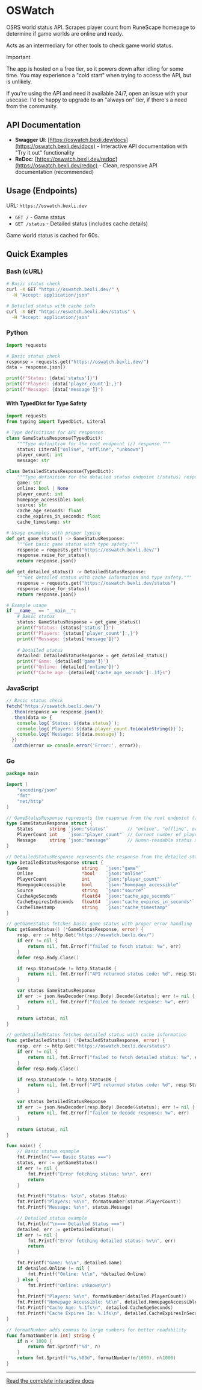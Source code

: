 # OSWatch

OSRS world status API. Scrapes player count from RuneScape homepage to determine if game worlds are online and ready.

Acts as an intermediary for other tools to check game world status.

> [!important]
> The app is hosted on a free tier, so it powers down after idling for some time. You may experience a "cold start" when trying to access the API, but is unlikely.
>
> If you're using the API and need it available 24/7, open an issue with your usecase. I'd be happy to upgrade to an "always on" tier, if there's a need from the community.

## API Documentation

- **Swagger UI**: [https://oswatch.bexli.dev/docs](https://oswatch.bexli.dev/docs) - Interactive API documentation with "Try it out" functionality
- **ReDoc**: [https://oswatch.bexli.dev/redoc](https://oswatch.bexli.dev/redoc) - Clean, responsive API documentation (recommended)


## Usage (Endpoints)

URL: `https://oswatch.bexli.dev`
- `GET /` - Game status
- `GET /status` - Detailed status (includes cache details)

Game world status is cached for 60s.

## Quick Examples

### Bash (cURL)
```bash
# Basic status check
curl -X GET "https://oswatch.bexli.dev/" \
  -H "Accept: application/json"

# Detailed status with cache info
curl -X GET "https://oswatch.bexli.dev/status" \
  -H "Accept: application/json"
```

### Python

```python
import requests

# Basic status check
response = requests.get("https://oswatch.bexli.dev/")
data = response.json()

print(f"Status: {data['status']}")
print(f"Players: {data['player_count']:,}")
print(f"Message: {data['message']}")
```

#### With TypedDict for Type Safety

```python
import requests
from typing import TypedDict, Literal

# Type definitions for API responses
class GameStatusResponse(TypedDict):
    """Type definition for the root endpoint (/) response."""
    status: Literal["online", "offline", "unknown"]
    player_count: int
    message: str

class DetailedStatusResponse(TypedDict):
    """Type definition for the detailed status endpoint (/status) response."""
    game: str
    online: bool | None
    player_count: int
    homepage_accessible: bool
    source: str
    cache_age_seconds: float
    cache_expires_in_seconds: float
    cache_timestamp: str

# Usage examples with proper typing
def get_game_status() -> GameStatusResponse:
    """Get basic game status with type safety."""
    response = requests.get("https://oswatch.bexli.dev/")
    response.raise_for_status()
    return response.json()

def get_detailed_status() -> DetailedStatusResponse:
    """Get detailed status with cache information and type safety."""
    response = requests.get("https://oswatch.bexli.dev/status")
    response.raise_for_status()
    return response.json()

# Example usage
if __name__ == "__main__":
    # Basic status
    status: GameStatusResponse = get_game_status()
    print(f"Status: {status['status']}")
    print(f"Players: {status['player_count']:,}")
    print(f"Message: {status['message']}")
    
    # Detailed status
    detailed: DetailedStatusResponse = get_detailed_status()
    print(f"Game: {detailed['game']}")
    print(f"Online: {detailed['online']}")
    print(f"Cache age: {detailed['cache_age_seconds']:.1f}s")
```

### JavaScript

```javascript
// Basic status check
fetch('https://oswatch.bexli.dev/')
  .then(response => response.json())
  .then(data => {
    console.log(`Status: ${data.status}`);
    console.log(`Players: ${data.player_count.toLocaleString()}`);
    console.log(`Message: ${data.message}`);
  })
  .catch(error => console.error('Error:', error));
```

### Go

```go
package main

import (
    "encoding/json"
    "fmt"
    "net/http"
)

// GameStatusResponse represents the response from the root endpoint (/)
type GameStatusResponse struct {
    Status      string `json:"status"`       // "online", "offline", or "unknown"
    PlayerCount int    `json:"player_count"` // Current number of players online
    Message     string `json:"message"`      // Human-readable status message
}

// DetailedStatusResponse represents the response from the detailed status endpoint (/status)
type DetailedStatusResponse struct {
    Game                    string   `json:"game"`                       // Full name of the game being monitored
    Online                  *bool    `json:"online"`                     // Whether the game is online (null if unknown)
    PlayerCount             int      `json:"player_count"`               // Current number of players online
    HomepageAccessible      bool     `json:"homepage_accessible"`        // Whether the OSRS homepage is accessible
    Source                  string   `json:"source"`                     // Source URL where status information is retrieved
    CacheAgeSeconds         float64  `json:"cache_age_seconds"`          // How old the cached data is in seconds
    CacheExpiresInSeconds   float64  `json:"cache_expires_in_seconds"`   // How long until the cache expires
    CacheTimestamp          string   `json:"cache_timestamp"`            // ISO 8601 timestamp of cached data (UTC)
}

// getGameStatus fetches basic game status with proper error handling
func getGameStatus() (*GameStatusResponse, error) {
    resp, err := http.Get("https://oswatch.bexli.dev/")
    if err != nil {
        return nil, fmt.Errorf("failed to fetch status: %w", err)
    }
    defer resp.Body.Close()

    if resp.StatusCode != http.StatusOK {
        return nil, fmt.Errorf("API returned status code: %d", resp.StatusCode)
    }

    var status GameStatusResponse
    if err := json.NewDecoder(resp.Body).Decode(&status); err != nil {
        return nil, fmt.Errorf("failed to decode response: %w", err)
    }

    return &status, nil
}

// getDetailedStatus fetches detailed status with cache information
func getDetailedStatus() (*DetailedStatusResponse, error) {
    resp, err := http.Get("https://oswatch.bexli.dev/status")
    if err != nil {
        return nil, fmt.Errorf("failed to fetch detailed status: %w", err)
    }
    defer resp.Body.Close()

    if resp.StatusCode != http.StatusOK {
        return nil, fmt.Errorf("API returned status code: %d", resp.StatusCode)
    }

    var status DetailedStatusResponse
    if err := json.NewDecoder(resp.Body).Decode(&status); err != nil {
        return nil, fmt.Errorf("failed to decode response: %w", err)
    }

    return &status, nil
}

func main() {
    // Basic status example
    fmt.Println("=== Basic Status ===")
    status, err := getGameStatus()
    if err != nil {
        fmt.Printf("Error fetching status: %v\n", err)
        return
    }

    fmt.Printf("Status: %s\n", status.Status)
    fmt.Printf("Players: %s\n", formatNumber(status.PlayerCount))
    fmt.Printf("Message: %s\n", status.Message)

    // Detailed status example
    fmt.Println("\n=== Detailed Status ===")
    detailed, err := getDetailedStatus()
    if err != nil {
        fmt.Printf("Error fetching detailed status: %v\n", err)
        return
    }

    fmt.Printf("Game: %s\n", detailed.Game)
    if detailed.Online != nil {
        fmt.Printf("Online: %t\n", *detailed.Online)
    } else {
        fmt.Printf("Online: unknown\n")
    }
    fmt.Printf("Players: %s\n", formatNumber(detailed.PlayerCount))
    fmt.Printf("Homepage Accessible: %t\n", detailed.HomepageAccessible)
    fmt.Printf("Cache Age: %.1fs\n", detailed.CacheAgeSeconds)
    fmt.Printf("Cache Expires In: %.1fs\n", detailed.CacheExpiresInSeconds)
}

// formatNumber adds commas to large numbers for better readability
func formatNumber(n int) string {
    if n < 1000 {
        return fmt.Sprintf("%d", n)
    }
    return fmt.Sprintf("%s,%03d", formatNumber(n/1000), n%1000)
}
```

--- 

[Read the complete interactive docs](https://oswatch.bexli.dev/redoc)
